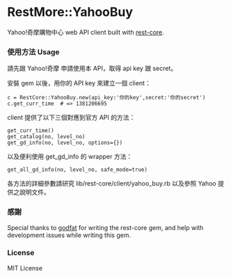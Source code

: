 # RestMore::YahooBuy

Yahoo!奇摩購物中心 web API client built with [rest-core][].

[rest-core]: https://github.com/cardinalblue/rest-core

### 使用方法 Usage

請先跟 Yahoo!奇摩 申請使用本 API，取得 api key 跟 secret。

安裝 gem 以後，用你的 API key 來建立一個 client：

    c = RestCore::YahooBuy.new(api_key:'你的key',secret:'你的secret')
    c.get_curr_time  # => 1381206695 

client 提供了以下三個對應到官方 API 的方法：

```
get_curr_time()
get_catalog(no, level_no)
get_gd_info(no, level_no, options={})
```

以及便利使用 get_gd_info 的 wrapper 方法：

```
get_all_gd_info(no, level_no, safe_mode=true)
```

各方法的詳細參數請研究 lib/rest-core/client/yahoo_buy.rb 以及參照 Yahoo 提供之說明文件。

### 感謝

Special thanks to [godfat](https://github.com/godfat/) for writing the rest-core gem, and help with development issues while writing this gem.

### License

MIT License